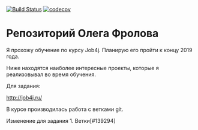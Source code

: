 [![Build Status](https://travis-ci.org/FrolovOlegVladimirovich/job4j.svg?branch=master)](https://travis-ci.org/FrolovOlegVladimirovich/job4j)
[![codecov](https://codecov.io/gh/FrolovOlegVladimirovich/job4j/branch/master/graph/badge.svg)](https://codecov.io/gh/FrolovOlegVladimirovich/job4j)

# Репозиторий Олега Фролова

Я прохожу обучение по курсу Job4j. Планирую его пройти к концу 2019 года.

Ниже находятся наиболее интересные проекты, которые я реализовывал во время обучения.

Для задания:

http://job4j.ru/

В курсе производилась работа с ветками git.


Изменение для задания 1. Ветки[#139294]
